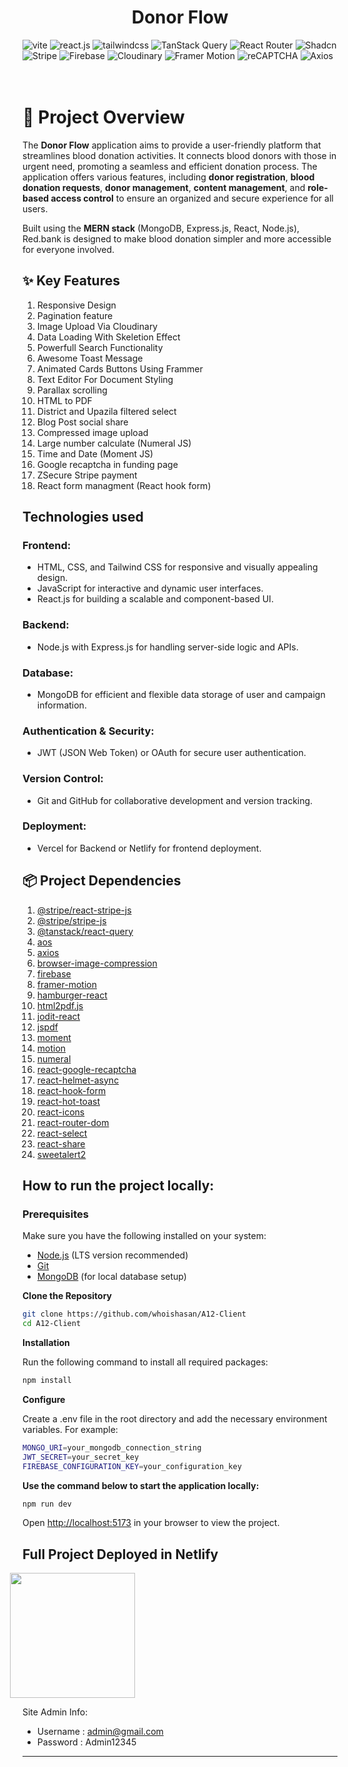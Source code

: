 <h1 align="center">Donor Flow</h1>

<div>
    <img src="https://img.shields.io/badge/-Vite-black?style=for-the-badge&logoColor=white&logo=vite&color=ffd931" alt="vite" />
    <img src="https://img.shields.io/badge/-React_JS-black?style=for-the-badge&logoColor=white&logo=react&color=61DAFB" alt="react.js" />
    <img src="https://img.shields.io/badge/-Tailwind_CSS-black?style=for-the-badge&logoColor=white&logo=tailwindcss&color=06B6D4" alt="tailwindcss" />
    <img src="https://img.shields.io/badge/-TanStack_Query-black?style=for-the-badge&logo=react-query&logoColor=white&color=FF4154" alt="TanStack Query" />
    <img src="https://img.shields.io/badge/-React_Router-black?style=for-the-badge&logo=react-router&logoColor=white&color=CA4245" alt="React Router" />
    <img src="https://img.shields.io/badge/-Shadcn-black?style=for-the-badge&logo=shadcn&logoColor=white&color=18181B" alt="Shadcn" />
    <img src="https://img.shields.io/badge/-Stripe-black?style=for-the-badge&logo=stripe&logoColor=white&color=635BFF" alt="Stripe" />
    <img src="https://img.shields.io/badge/-Firebase-black?style=for-the-badge&logo=firebase&logoColor=FFCA28&color=18181B" alt="Firebase" />
    <img src="https://img.shields.io/badge/-Cloudinary-black?style=for-the-badge&logo=cloudinary&logoColor=white&color=3448C5" alt="Cloudinary" />
    <img src="https://img.shields.io/badge/-Framer%20Motion-black?style=for-the-badge&logo=framer&logoColor=white&color=0055FF" alt="Framer Motion" />
    <img src="https://img.shields.io/badge/-reCAPTCHA-black?style=for-the-badge&logo=google&logoColor=white&color=4285F4" alt="reCAPTCHA" />
    <img src="https://img.shields.io/badge/-Axios-black?style=for-the-badge&logo=axios&logoColor=white&color=5A29E4" alt="Axios" />
</div>
<br />
<br />

# 🚨 Project Overview

The **Donor Flow** application aims to provide a user-friendly platform that streamlines blood donation activities. It connects blood donors with those in urgent need, promoting a seamless and efficient donation process. The application offers various features, including **donor registration**, **blood donation requests**, **donor management**, **content management**, and **role-based access control** to ensure an organized and secure experience for all users.

Built using the **MERN stack** (MongoDB, Express.js, React, Node.js), Red.bank is designed to make blood donation simpler and more accessible for everyone involved.

## ✨ Key Features

1. Responsive Design
2. Pagination feature
3. Image Upload Via Cloudinary
4. Data Loading With Skeletion Effect
5. Powerfull Search Functionality
6. Awesome Toast Message
7. Animated Cards Buttons Using Frammer
8. Text Editor For Document Styling
9. Parallax scrolling
10. HTML to PDF
11. District and Upazila filtered select
12. Blog Post social share
13. Compressed image upload
14. Large number calculate (Numeral JS)
15. Time and Date (Moment JS)
16. Google recaptcha in funding page
17. ZSecure Stripe payment
18. React form managment (React hook form)

## Technologies used

### Frontend:

- HTML, CSS, and Tailwind CSS for responsive and visually appealing design.
- JavaScript for interactive and dynamic user interfaces.
- React.js for building a scalable and component-based UI.

### Backend:

- Node.js with Express.js for handling server-side logic and APIs.

### Database:

- MongoDB for efficient and flexible data storage of user and campaign information.

### Authentication & Security:

- JWT (JSON Web Token) or OAuth for secure user authentication.

### Version Control:

- Git and GitHub for collaborative development and version tracking.

### Deployment:

- Vercel for Backend or Netlify for frontend deployment.

## 📦 Project Dependencies

1. [@stripe/react-stripe-js](https://www.npmjs.com/package/@stripe/react-stripe-js)
2. [@stripe/stripe-js](https://www.npmjs.com/package/@stripe/stripe-js)
3. [@tanstack/react-query](https://www.npmjs.com/package/@tanstack/react-query)
4. [aos](https://www.npmjs.com/package/aos)
5. [axios](https://www.npmjs.com/package/axios)
6. [browser-image-compression](https://www.npmjs.com/package/browser-image-compression)
7. [firebase](https://www.npmjs.com/package/firebase)
8. [framer-motion](https://www.npmjs.com/package/framer-motion)
9. [hamburger-react](https://www.npmjs.com/package/hamburger-react)
10. [html2pdf.js](https://www.npmjs.com/package/html2pdf.js)
11. [jodit-react](https://www.npmjs.com/package/jodit-react)
12. [jspdf](https://www.npmjs.com/package/jspdf)
13. [moment](https://www.npmjs.com/package/moment)
14. [motion](https://www.npmjs.com/package/motion)
15. [numeral](https://www.npmjs.com/package/numeral)
16. [react-google-recaptcha](https://www.npmjs.com/package/react-google-recaptcha)
17. [react-helmet-async](https://www.npmjs.com/package/react-helmet-async)
18. [react-hook-form](https://www.npmjs.com/package/react-hook-form)
19. [react-hot-toast](https://www.npmjs.com/package/react-hot-toast)
20. [react-icons](https://www.npmjs.com/package/react-icons)
21. [react-router-dom](https://www.npmjs.com/package/react-router-dom)
22. [react-select](https://www.npmjs.com/package/react-select)
23. [react-share](https://www.npmjs.com/package/react-share)
24. [sweetalert2](https://www.npmjs.com/package/sweetalert2)

## How to run the project locally:

### Prerequisites

Make sure you have the following installed on your system:

- [Node.js](https://nodejs.org/) (LTS version recommended)
- [Git](https://git-scm.com/)
- [MongoDB](https://www.mongodb.com/) (for local database setup)

**Clone the Repository**

```bash
git clone https://github.com/whoishasan/A12-Client
cd A12-Client
```

**Installation**

Run the following command to install all required packages:

```bash
npm install
```

**Configure**

Create a .env file in the root directory and add the necessary environment variables. For example:

```bash
MONGO_URI=your_mongodb_connection_string
JWT_SECRET=your_secret_key
FIREBASE_CONFIGURATION_KEY=your_configuration_key
```

**Use the command below to start the application locally:**

```bash
npm run dev
```

Open [http://localhost:5173](http://localhost:5173) in your browser to view the project.

<h2>
    Full Project Deployed in Netlify
</h2>
<a href="https://donor-flow.netlify.app">
    <img style="margin-left: -20px" width="200" src="https://res.cloudinary.com/dhuydj1lg/image/upload/v1735126920/Group_4_tutd2b.svg">
</a>

Site Admin Info:

- Username : admin@gmail.com
- Password : Admin12345

<hr />
<br />
<br />
